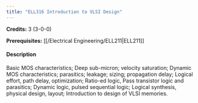 ```yaml
---
title: "ELL316 Introduction to VLSI Design"
---
```

**Credits:** 3 (3-0-0)

**Prerequisites:** [[/Electrical Engineering/ELL211|ELL211]]

#### Description
Basic MOS characteristics; Deep sub-micron; velocity saturation; Dynamic MOS characteristics; parasitics; leakage; sizing; propagation delay; Logical effort, path delay, optimization; Ratio-ed logic, Pass transistor logic and parasitics; Dynamic logic, pulsed sequential logic; Logical synthesis, physical design, layout; Introduction to design of VLSI memories.